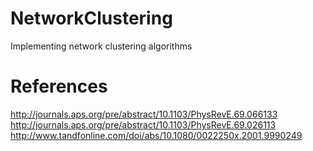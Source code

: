 # NetworkClustering
Implementing network clustering algorithms

# References
http://journals.aps.org/pre/abstract/10.1103/PhysRevE.69.066133
http://journals.aps.org/pre/abstract/10.1103/PhysRevE.69.026113
http://www.tandfonline.com/doi/abs/10.1080/0022250x.2001.9990249
